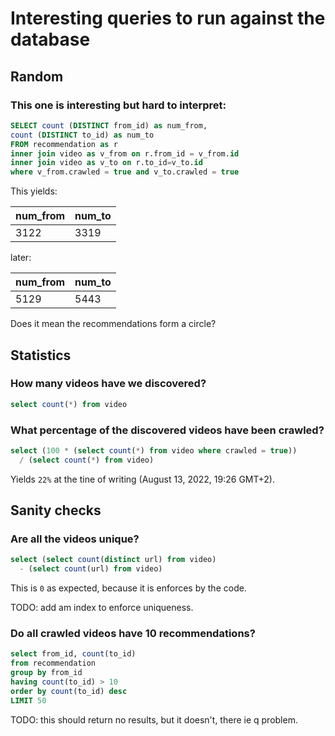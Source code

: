 # Interesting queries to run against the database
## Random
### This one is interesting but hard to interpret:
```sql
SELECT count (DISTINCT from_id) as num_from,
count (DISTINCT to_id) as num_to
FROM recommendation as r
inner join video as v_from on r.from_id = v_from.id
inner join video as v_to on r.to_id=v_to.id
where v_from.crawled = true and v_to.crawled = true
```

This yields:

| num_from | num_to|
| ---------| ------|
| 3122     | 3319  |

later:

| num_from | num_to|
| ---------| ------|
| 5129     | 5443  |

Does it mean the recommendations form a circle?
## Statistics
### How many videos have we discovered?

```sql
select count(*) from video
```
### What percentage of the discovered videos have been crawled?

```sql
select (100 * (select count(*) from video where crawled = true))
  / (select count(*) from video)
```

Yields `22%` at the tine of writing (August 13, 2022, 19:26 GMT+2).
## Sanity checks
### Are all the videos unique?

```sql
select (select count(distinct url) from video)
  - (select count(url) from video)
```

This is `0` as expected, because it is enforces by the code.

TODO: add am index to enforce uniqueness.
### Do all crawled videos have 10 recommendations?

```sql
select from_id, count(to_id)
from recommendation
group by from_id
having count(to_id) > 10
order by count(to_id) desc
LIMIT 50
```
TODO: this should return no results, but it doesn't, there ie q problem.